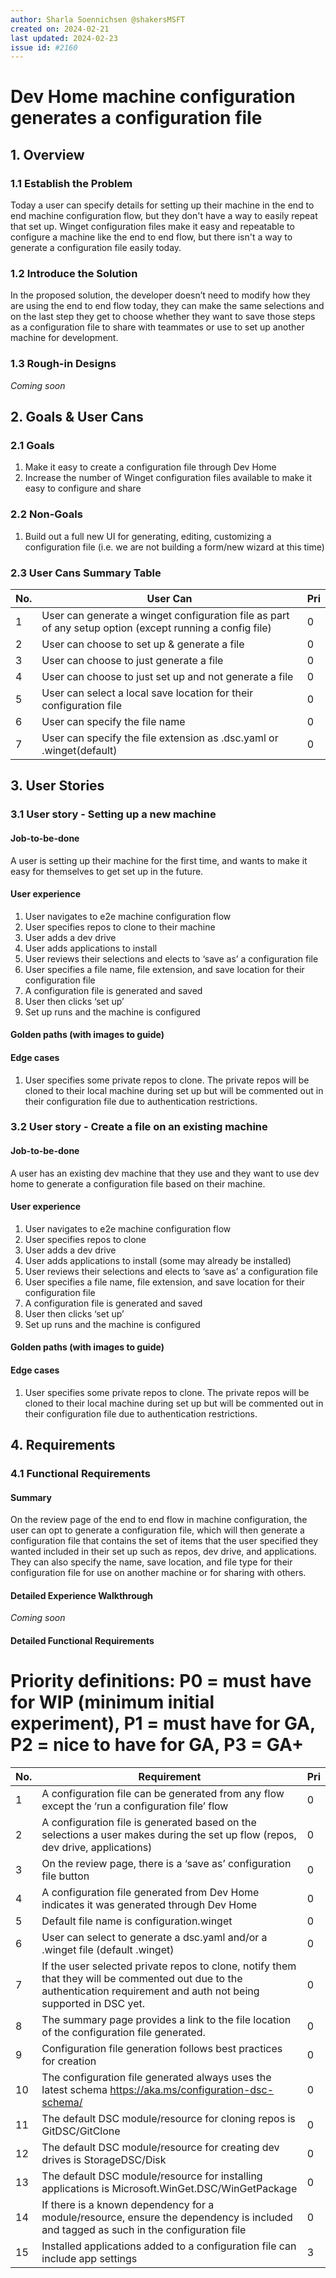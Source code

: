 ```yaml
---
author: Sharla Soennichsen @shakersMSFT
created on: 2024-02-21
last updated: 2024-02-23
issue id: #2160
---
```


# Dev Home machine configuration generates a configuration file

## 1. Overview

### 1.1 Establish the Problem

Today a user can specify details for setting up their machine in the end to end machine configuration flow, but they don't have a way to easily repeat that set up. Winget configuration files make it easy and repeatable to configure a machine like the end to end flow, but there isn't a way to generate a configuration file easily today.

### 1.2 Introduce the Solution

In the proposed solution, the developer doesn’t need to modify how they are using the end to end flow today, they can make the same selections and on the last step they get to choose whether they want to save those steps as a configuration file to share with teammates or use to set up another machine for development.

### 1.3 Rough-in Designs

*Coming soon*

## 2. Goals & User Cans

### 2.1 Goals

1. Make it easy to create a configuration file through Dev Home 
2. Increase the number of Winget configuration files available to make it easy to configure and share


### 2.2 Non-Goals

1. Build out a full new UI for generating, editing, customizing a configuration file (i.e. we are not building a form/new wizard at this time) 

### 2.3 User Cans Summary Table

| No. | User Can | Pri |
| --- | -------- | --- |
| 1 | User can generate a winget configuration file as part of any setup option (except running a config file) | 0 |
| 2 | User can choose to set up & generate a file  | 0 |
| 3 | User can choose to just generate a file | 0 |
| 4 | User can choose to just set up and not generate a file  | 0 |
| 5 | User can select a local save location for their configuration file  | 0 |
| 6 | User can specify the file name  | 0 |
| 7 | User can specify the file extension as .dsc.yaml or .winget(default)  | 0 |

## 3. User Stories

### 3.1 User story - Setting up a new machine

#### Job-to-be-done

A user is setting up their machine for the first time, and wants to make it easy for themselves to get set up in the future.  

#### User experience

1. User navigates to e2e machine configuration flow 
2. User specifies repos to clone to their machine 
3. User adds a dev drive 
4. User adds applications to install 
5. User reviews their selections and elects to ‘save as’ a configuration file 
6. User specifies a file name, file extension, and save location for their configuration file 
7. A configuration file is generated and saved 
8. User then clicks ‘set up’ 
9. Set up runs and the machine is configured

#### Golden paths (with images to guide)

#### Edge cases
1. User specifies some private repos to clone. The private repos will be cloned to their local machine during set up but will be commented out in their configuration file due to authentication restrictions. 

### 3.2 User story - Create a file on an existing machine

#### Job-to-be-done

A user has an existing dev machine that they use and they want to use dev home to generate a configuration file based on their machine.  

#### User experience

1. User navigates to e2e machine configuration flow 
2. User specifies repos to clone
3. User adds a dev drive 
4. User adds applications to install (some may already be installed)
5. User reviews their selections and elects to ‘save as’ a configuration file 
6. User specifies a file name, file extension, and save location for their configuration file 
7. A configuration file is generated and saved 
8. User then clicks ‘set up’ 
9. Set up runs and the machine is configured

#### Golden paths (with images to guide)

#### Edge cases
1. User specifies some private repos to clone. The private repos will be cloned to their local machine during set up but will be commented out in their configuration file due to authentication restrictions.

## 4. Requirements

### 4.1 Functional Requirements

#### Summary

On the review page of the end to end flow in machine configuration, the user can opt to generate a configuration file, which will then generate a configuration file that contains the set of items that the user specified they wanted included in their set up such as repos, dev drive, and applications. They can also specify the name, save location, and file type for their configuration file for use on another machine or for sharing with others. 

#### Detailed Experience Walkthrough

*Coming soon*

#### Detailed Functional Requirements

# Priority definitions: P0 = must have for WIP (minimum initial experiment), P1 = must have for GA, P2 = nice to have for GA, P3 = GA+

| No. | Requirement | Pri |
| --- | ----------- | --- |
| 1   |A configuration file can be generated from any flow except the ‘run a configuration file’ flow | 0 |
| 2   |A configuration file is generated based on the selections a user makes during the set up flow (repos, dev drive, applications) |   0  |
| 3   |On the review page, there is a ‘save as’ configuration file button | 0 |
| 4   |A configuration file generated from Dev Home indicates it was generated through Dev Home | 0 |
| 5   |Default file name is configuration.winget | 0 |
| 6   |User can select to generate a dsc.yaml and/or a .winget file (default .winget) | 0 |
| 7   |If the user selected private repos to clone, notify them that they will be commented out due to the authentication requirement and auth not being supported in DSC yet. | 0 |
| 8   |The summary page provides a link to the file location of the configuration file generated. | 0 |
| 9   |Configuration file generation follows best practices for creation | 0 |
| 10   |The configuration file generated always uses the latest schema https://aka.ms/configuration-dsc-schema/ | 0 |
| 11   |The default DSC module/resource for cloning repos is GitDSC/GitClone | 0 |
| 12   |The default DSC module/resource for creating dev drives is StorageDSC/Disk | 0 |
| 13   |The default DSC module/resource for installing applications is Microsoft.WinGet.DSC/WinGetPackage | 0 |
| 14   |If there is a known dependency for a module/resource, ensure the dependency is included and tagged as such in the configuration file | 0 |
| 15   |Installed applications added to a configuration file can include app settings | 3 |
